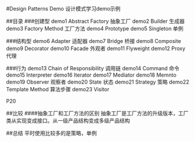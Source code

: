 #Design Patterns Demo
设计模式学习demo示例

##目录
###创建型
demo1 Abstract Factory 抽象工厂
demo2 Builder 生成器
demo3 Factory Method 工厂方法
demo4 Prototype
demo5 Singleton 单例

###结构型
demo6 Adapter 适配器
demo7 Bridge 桥接
demo8 Composite 
demo9 Decorator
demo10 Facade 外观者
demo11 Flyweight
demo12 Proxy 代理

###行为
demo13 Chain of Responsibility 调用链
demo14 Command 命令
demo15 Interpreter
demo16 Iterator
demo17 Mediator
demo18 Memnto
demo19 Observer 观察者
demo20 State 状态
demo21 Strategy 策略
demo22 Template Method 算法步骤
demo23 Visitor

P20

##比较
####抽象工厂和工厂方法的区别
抽象工厂是工厂方法的升级版本，工厂类从实现变成接口。从一级产品结构变成多级产品结构


##总结
平时使用比较多的是策略，单例


